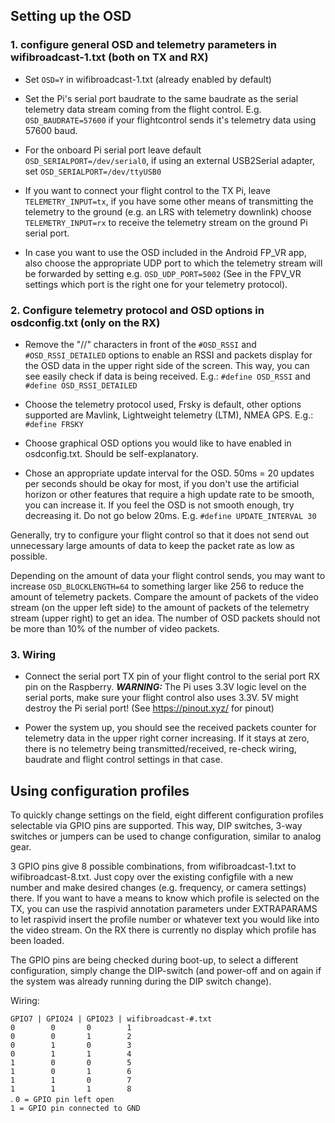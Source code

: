 ## Setting up the OSD


### 1. configure general OSD and telemetry parameters in wifibroadcast-1.txt (both on TX and RX)

- Set `OSD=Y` in wifibroadcast-1.txt (already enabled by default)

- Set the Pi's serial port baudrate to the same baudrate as the serial telemetry data stream coming from the flight control. E.g. `OSD_BAUDRATE=57600` if your flightcontrol sends it's telemetry data using 57600 baud.

- For the onboard Pi serial port leave default `OSD_SERIALPORT=/dev/serial0`, if using an external USB2Serial adapter, set `OSD_SERIALPORT=/dev/ttyUSB0`

- If you want to connect your flight control to the TX Pi, leave `TELEMETRY_INPUT=tx`, if you have some other means of transmitting the telemetry to the ground (e.g. an LRS with telemetry downlink) choose `TELEMETRY_INPUT=rx` to receive the telemetry stream on the ground Pi serial port.

- In case you want to use the OSD included in the Android FP_VR app, also choose the appropriate UDP port to which the telemetry stream will be forwarded by setting e.g. `OSD_UDP_PORT=5002` (See in the FPV_VR settings which port is the right one for your telemetry protocol).



### 2. Configure telemetry protocol and OSD options in osdconfig.txt (only on the RX)

- Remove the "//" characters in front of the `#OSD_RSSI` and `#OSD_RSSI_DETAILED` options to enable an RSSI and packets display for the OSD data in the upper right side of the screen. This way, you can see easily check if data is being received. E.g.: `#define OSD_RSSI` and `#define OSD_RSSI_DETAILED`

- Choose the telemetry protocol used, Frsky is default, other options supported are Mavlink, Lightweight telemetry (LTM), NMEA GPS. E.g.: `#define FRSKY`

- Choose graphical OSD options you would like to have enabled in osdconfig.txt. Should be self-explanatory.

- Chose an appropriate update interval for the OSD. 50ms = 20 updates per seconds should be okay for most, if you don't use the artificial horizon or other features that require a high update rate to be smooth, you can increase it. If you feel the OSD is not smooth enough, try decreasing it. Do not go below 20ms. E.g. `#define UPDATE_INTERVAL 30`

Generally, try to configure your flight control so that it does not send out unnecessary large amounts of data to keep the packet rate as low as possible.

Depending on the amount of data your flight control sends, you may want to increase `OSD_BLOCKLENGTH=64` to something larger like 256 to reduce the amount of telemetry packets. Compare the amount of packets of the video stream (on the upper left side) to the amount of packets of the telemetry stream (upper right) to get an idea. The number of OSD packets should not be more than 10% of the number of video packets.



### 3. Wiring
- Connect the serial port TX pin of your flight control to the serial port RX pin on the Raspberry. _**WARNING:**_ The Pi uses 3.3V logic level on the serial ports, make sure your flight control also uses 3.3V. 5V might destroy the Pi serial port! (See https://pinout.xyz/ for pinout)

- Power the system up, you should see the received packets counter for telemetry data in the upper right corner increasing. If it stays at zero, there is no telemetry being transmitted/received, re-check wiring, baudrate and flight control settings in that case.



  
  
  


## Using configuration profiles

To quickly change settings on the field, eight different configuration profiles selectable via GPIO pins are supported. This way, DIP switches, 3-way switches or jumpers can be used to change configuration, similar to analog gear.

3 GPIO pins give 8 possible combinations, from wifibroadcast-1.txt to wifibroadcast-8.txt. Just copy over the existing configfile with a new number and make desired changes (e.g. frequency, or camera settings) there. If you want to have a means to know which profile is selected on the TX, you can use the raspivid annotation parameters under EXTRAPARAMS to let raspivid insert the profile number or whatever text you would like into the video stream. On the RX there is currently no display which profile has been loaded.

The GPIO pins are being checked during boot-up, to select a different configuration, simply change the DIP-switch (and power-off and on again if the system was already running during the DIP switch change).


Wiring:

`GPIO7 | GPIO24 | GPIO23 | wifibroadcast-#.txt`  
  `0        0       0        1`  
  `0        0       1        2`  
  `0        1       0        3`  
  `0        1       1        4`  
  `1        0       0        5`  
  `1        0       1        6`  
  `1        1       0        7`  
  `1        1       1        8`  
  .
`0 = GPIO pin left open`  
`1 = GPIO pin connected to GND`  
